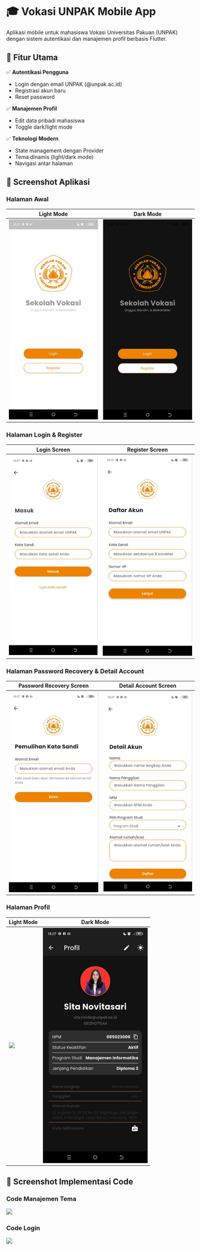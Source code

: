 # 🎓 Vokasi UNPAK Mobile App

Aplikasi mobile untuk mahasiswa Vokasi Universitas Pakuan (UNPAK) dengan sistem autentikasi dan manajemen profil berbasis Flutter.

## 🌟 Fitur Utama
✅ **Autentikasi Pengguna**  
- Login dengan email UNPAK (@unpak.ac.id)
- Registrasi akun baru
- Reset password 

✅ **Manajemen Profil**  
- Edit data pribadi mahasiswa
- Toggle dark/light mode

✅ **Teknologi Modern**  
- State management dengan Provider
- Tema dinamis (light/dark mode)
- Navigasi antar halaman

## 📸 Screenshot Aplikasi

### Halaman Awal
| Light Mode | Dark Mode |
|------------|-----------|
| <img src="screenshots/welcome_page.jpg" width="280"> | <img src="screenshots/welcome_page_dark.jpg" width="280"> |


### Halaman Login & Register
| Login Screen | Register Screen |
|----------------|-----------------|
| <img src="screenshots/login_page.jpg" width="280"> | <img src="screenshots/registration_page.jpg" width="280"> |

### Halaman Password Recovery & Detail Account
| Password Recovery Screen | Detail Account Screen |
|----------------|-----------------|
| <img src="screenshots/password_recovery_page.jpg" width="280"> | <img src="screenshots/detail_acc_page.jpg" width="280"> |

### Halaman Profil
| Light Mode | Dark Mode |
|------------|-----------|
| <img src="screenshots/profile_page.jng" width="280"> | <img src="screenshots/profile_page_dark.jpg" width="280"> |

## 📸 Screenshot Implementasi Code
### Code Manajemen Tema
 <img src="screenshots/kode_theme.pngg" width="280"> 

### Code Login
 <img src="screenshots/kode_login.pngg" width="280"> 
